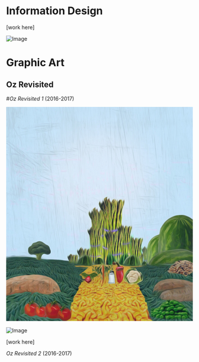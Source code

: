 # Information Design

[work here]

![Image](src)

# Graphic Art

## Oz Revisited
#_Oz Revisited 1_ (2016-2017)

![Image](1481588804074.jpeg)


![Image](src)

[work here]

_Oz Revisited 2_ (2016-2017)
